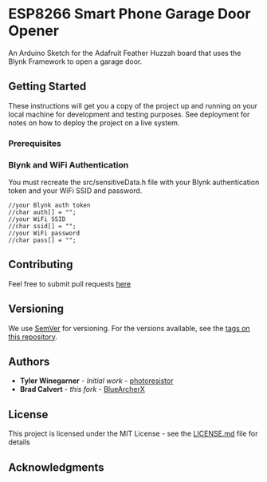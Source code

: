 


# ESP8266 Smart Phone Garage Door Opener

An Arduino Sketch for the Adafruit Feather Huzzah board that uses the Blynk Framework to open a garage door. 



## Getting Started

These instructions will get you a copy of the project up and running on your local machine for development and testing purposes. See deployment for notes on how to deploy the project on a live system.

### Prerequisites

### Blynk and WiFi Authentication
You must recreate the src/sensitiveData.h file with your Blynk authentication token and your WiFi SSID and password.

```
//your Blynk auth token
//char auth[] = "";
//your WiFi SSID
//char ssid[] = "";
//your WiFi password
//char pass[] = "";
```

## Contributing

Feel free to submit pull requests [here](https://github.com/BlueArcherX/SmartPhoneGarageDoorOpener)

## Versioning

We use [SemVer](http://semver.org/) for versioning. For the versions available, see the [tags on this repository](https://github.com/your/project/tags). 

## Authors

* **Tyler Winegarner** - *Initial work* - [photoresistor](https://github.com/photoresistor/SmartPhoneGarageDoorOpener)
* **Brad Calvert** - *this fork* - [BlueArcherX](https://github.com/BlueArcherX/SmartPhoneGarageDoorOpener)

## License

This project is licensed under the MIT License - see the [LICENSE.md](LICENSE.md) file for details

## Acknowledgments
